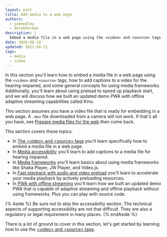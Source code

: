 ```yaml
---
layout: post
title: Add media to a web page
authors:
  - joemedley
  - derekherman
description: |
  Embed a media file in a web page using the <video> and <source> tags.
date: 2020-06-19
updated: 2021-04-11
tags:
  - media
  - video
---
```


In this section you'll learn how to embed a media file in a web page using the
`<video>` and `<source>` tags, how to add captions to a video for the
hearing-impaired, and some general concepts for using media frameworks.
Additionally, you'll learn about using preload to speed up playback start, and
we will discuss how we built an updated demo PWA with offline adaptive
streaming capabilities called Kino.

This section assumes you have a video file that is ready for embedding in a web
page. A `.mov` file downloaded from a camera will not work. If that's all you
have, see [Prepare media files for the web](/prepare-media/) then come back.

This section covers these topics.

* In [The &lt;video> and &lt;source> tags](/video-and-source-tags/) you'll
  learn specifically how to embed a media file in a web page.
* In [Media accessibility](/media-accessibility/) you'll learn to add captions
  to a media file for hearing impaired.
* In [Media frameworks](/media-frameworks/) you'll learn basics about using
  media frameworks like Shaka Player, JW Player, and Video.js.
* In [Fast playback with audio and video preload](/fast-playback-with-preload/)
  you'll learn to accelerate your media playback by actively preloading
  resources.
* In [PWA with offline streaming](/pwa-with-offline-streaming/) you'll learn how
  we built an updated demo PWA that is capable of adaptive streaming and offline
  playback without using frameworks. Plus you can play with source code.

{% Aside %}
Be sure not to skip the accessibility section. The technical aspects of
supporting accessibility are not that difficult. They are also a regulatory or
legal requirement in many places.
{% endAside %}

There is a lot of ground to cover in this section, let's get started by learning
how to use the [&lt;video> and &lt;source> tags](/video-and-source-tags/).
